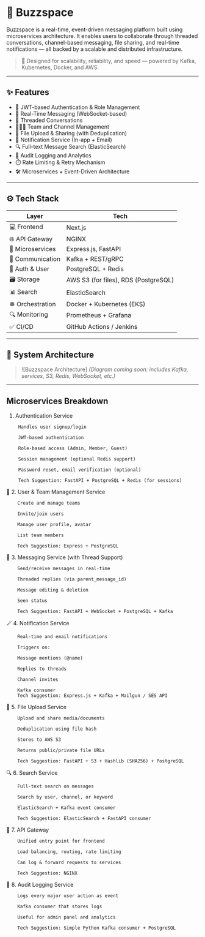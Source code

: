 # 🚀 Buzzspace

Buzzspace is a real-time, event-driven messaging platform built using microservices architecture. It enables users to collaborate through threaded conversations, channel-based messaging, file sharing, and real-time notifications — all backed by a scalable and distributed infrastructure.

> 🧠 Designed for scalability, reliability, and speed — powered by Kafka, Kubernetes, Docker, and AWS.

---

## ✨ Features

- 🔐 JWT-based Authentication & Role Management
- 💬 Real-Time Messaging (WebSocket-based)
- 🧵 Threaded Conversations
- 🧑‍🤝‍🧑 Team and Channel Management
- 📎 File Upload & Sharing (with Deduplication)
- 🔔 Notification Service (In-app + Email)
- 🔍 Full-text Message Search (ElasticSearch)
- 📜 Audit Logging and Analytics
- ⏱️ Rate Limiting & Retry Mechanism
- 🛠️ Microservices + Event-Driven Architecture

---

## ⚙️ Tech Stack

| Layer | Tech |
|-------|------|
| 💻 Frontend | Next.js
| 🌐 API Gateway | NGINX
| 🧩 Microservices | Express.js, FastAPI
| 🔄 Communication | Kafka + REST/gRPC |
| 🧠 Auth & User | PostgreSQL + Redis |
| 🗃️ Storage | AWS S3 (for files), RDS (PostgreSQL) |
| 📊 Search | ElasticSearch |
| ☸️ Orchestration | Docker + Kubernetes (EKS) |
| 🔍 Monitoring | Prometheus + Grafana |
| ✅ CI/CD | GitHub Actions / Jenkins |

---

## 📐 System Architecture

> ![Buzzspace Architecture]
*(Diagram coming soon: includes Kafka, services, S3, Redis, WebSocket, etc.)*

---

## Microservices Breakdown

1. Authentication Service

        Handles user signup/login

        JWT-based authentication

        Role-based access (Admin, Member, Guest)

        Session management (optional Redis support)

        Password reset, email verification (optional)

        Tech Suggestion: FastAPI + PostgreSQL + Redis (for sessions)

👥 2. User & Team Management Service

        Create and manage teams

        Invite/join users

        Manage user profile, avatar

        List team members

        Tech Suggestion: Express + PostgreSQL

🧵 3. Messaging Service (with Thread Support)

        Send/receive messages in real-time

        Threaded replies (via parent_message_id)

        Message editing & deletion

        Seen status

        Tech Suggestion: FastAPI + WebSocket + PostgreSQL + Kafka

🪄 4. Notification Service

        Real-time and email notifications

        Triggers on:

        Message mentions (@name)

        Replies to threads

        Channel invites

        Kafka consumer
        Tech Suggestion: Express.js + Kafka + Mailgun / SES API

🧺 5. File Upload Service

        Upload and share media/documents

        Deduplication using file hash

        Stores to AWS S3

        Returns public/private file URLs

        Tech Suggestion: FastAPI + S3 + Hashlib (SHA256) + PostgreSQL

🔍 6. Search Service

        Full-text search on messages

        Search by user, channel, or keyword

        ElasticSearch + Kafka event consumer

        Tech Suggestion: ElasticSearch + FastAPI consumer

📣 7. API Gateway

        Unified entry point for frontend

        Load balancing, routing, rate limiting

        Can log & forward requests to services

        Tech Suggestion: NGINX

📜 8. Audit Logging Service

        Logs every major user action as event

        Kafka consumer that stores logs

        Useful for admin panel and analytics

        Tech Suggestion: Simple Python Kafka consumer + PostgreSQL



